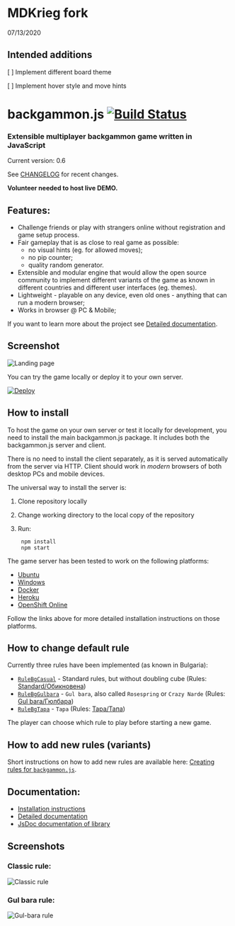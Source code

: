 # MDKrieg fork
07/13/2020

## Intended additions
[ ] Implement different board theme

[ ] Implement hover style and move hints


# backgammon.js [![Build Status](https://travis-ci.org/quasoft/backgammonjs.svg?branch=master)](https://travis-ci.org/quasoft/backgammonjs)

### Extensible multiplayer backgammon game written in JavaScript

Current version: 0.6

See [CHANGELOG](CHANGELOG.md) for recent changes.

**Volunteer needed to host live DEMO.**

## Features:

- Challenge friends or play with strangers online without registration and game setup process.
- Fair gameplay that is as close to real game as possible:
    - no visual hints (eg. for allowed moves);
    - no pip counter;
    - quality random generator.
- Extensible and modular engine that would allow the open source community to implement different variants of the game as known in different countries and different user interfaces (eg. themes).
- Lightweight - playable on any device, even old ones - anything that can run a modern browser;
- Works in browser @ PC & Mobile;

If you want to learn more about the project see [Detailed documentation](docs/README.md).

## Screenshot
![Landing page](docs/images/progress-landing-page.jpg)

You can try the game locally or deploy it to your own server.

[![Deploy](https://www.herokucdn.com/deploy/button.svg)](https://heroku.com/deploy?template=https://github.com/quasoft/backgammonjs/tree/heroku)

## How to install

To host the game on your own server or test it locally for development, you need to install the main backgammon.js package.
It includes both the backgammon.js server and client.

There is no need to install the client separately, as it is served automatically from the server via HTTP.
Client should work in *modern* browsers of both desktop PCs and mobile devices.

The universal way to install the server is:

1. Clone repository locally
2. Change working directory to the local copy of the repository
3. Run:

        npm install
        npm start

The game server has been tested to work on the following platforms:

- [Ubuntu](docs/INSTALL.md#ubuntu)
- [Windows](docs/INSTALL.md#windows)
- [Docker](docs/INSTALL.md#docker)
- [Heroku](docs/INSTALL.md#heroku)
- [OpenShift Online](docs/INSTALL.md#openshift-online)

Follow the links above for more detailed installation instructions on those platforms.

## How to change default rule

Currently three rules have been implemented (as known in Bulgaria):
 
- [`RuleBgCasual`](lib/rules/RuleBgCasual.js) - Standard rules, but without doubling cube (Rules: [Standard/Обикновена](https://en.wikipedia.org/wiki/Backgammon#Rules))
- [`RuleBgGulbara`](lib/rules/RuleBgGulbara.js) - `Gul bara`, also called `Rosespring` or `Crazy Narde` (Rules: [Gul bara/Гюлбара](https://en.wikipedia.org/wiki/Gul_bara))
- [`RuleBgTapa`](lib/rules/RuleBgTapa.js) - `Tapa` (Rules: [Tapa/Тапа](https://en.wikipedia.org/wiki/Tapa_(game)))

The player can choose which rule to play before starting a new game.

## How to add new rules (variants)

Short instructions on how to add new rules are available here: [Creating rules for `backgammon.js`](docs/rules.md).

## Documentation:

- [Installation instructions](docs/INSTALL.md)
- [Detailed documentation](docs/README.md)
- [JsDoc documentation of library](https://cdn.rawgit.com/quasoft/backgammonjs/master/docs/backgammon.js-lib/0.0.1/index.html)

## Screenshots
### Classic rule:
![Classic rule](docs/images/progress-gameplay.jpg)
### Gul bara rule:
![Gul-bara rule](docs/images/progress-gameplay-2.jpg)
